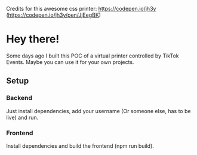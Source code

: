 Credits for this awesome css printer: https://codepen.io/jh3y (https://codepen.io/jh3y/pen/JjEegBK)


# Hey there!

Some days ago I built this POC of a virtual printer controlled by TikTok Events.
Maybe you can use it for your own projects.

## Setup
### Backend
Just install dependencies, add your username (Or someone else, has to be live) and run.
### Frontend
Install dependencies and build the frontend (npm run build).
